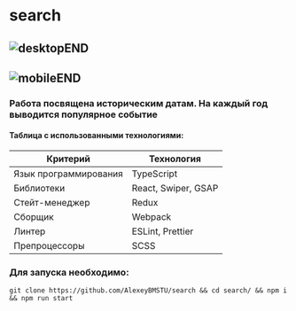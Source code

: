 # search
![desktopEND](https://github.com/user-attachments/assets/e235e836-f452-42a0-bf2b-8259802270e0)
--------------------------------------------------------------
![mobileEND](https://github.com/user-attachments/assets/db5615a9-dc32-4650-9122-05dbfea91ff1)
--------------------------------------------------------------
### **Работа посвящена историческим датам. На каждый год выводится популярное событие**

#### Таблица с использованными технологиями:

| Критерий              | Технология          |
| --------------------- | ------------------- |
| Язык программирования | TypeScript          |
| Библиотеки            | React, Swiper, GSAP |
| Стейт-менеджер        | Redux               |
| Сборщик               | Webpack             |
| Линтер                | ESLint, Prettier    |
| Препроцессоры         | SCSS                |

### **Для запуска необходимо:**
```
git clone https://github.com/AlexeyBMSTU/search && cd search/ && npm i && npm run start
```
